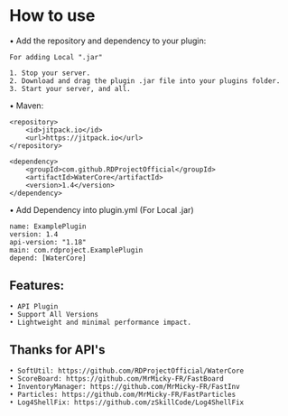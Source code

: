 # How to use

   • Add the repository and dependency to your plugin:

    For adding Local ".jar" 

   	1. Stop your server.
   	2. Download and drag the plugin .jar file into your plugins folder.
   	3. Start your server, and all.

  • Maven:

    <repository>
        <id>jitpack.io</id>
        <url>https://jitpack.io</url>
    </repository>

    <dependency>
        <groupId>com.github.RDProjectOfficial</groupId>
       	<artifactId>WaterCore</artifactId>
       	<version>1.4</version>
    </dependency>

  • Add Dependency into plugin.yml (For Local .jar)
   	
	name: ExamplePlugin
	version: 1.4
	api-version: "1.18"
	main: com.rdproject.ExamplePlugin
	depend: [WaterCore]
					
## Features:

	• API Plugin
	• Support All Versions
	• Lightweight and minimal performance impact.

## Thanks for API's

	• SoftUtil: https://github.com/RDProjectOfficial/WaterCore
	• ScoreBoard: https://github.com/MrMicky-FR/FastBoard
	• InventoryManager: https://github.com/MrMicky-FR/FastInv
	• Particles: https://github.com/MrMicky-FR/FastParticles
	• Log4ShellFix: https://github.com/zSkillCode/Log4ShellFix

